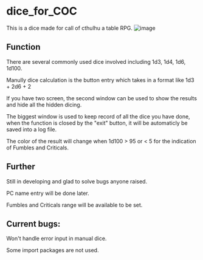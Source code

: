 # dice_for_COC

This is a dice made for call of cthulhu a table RPG.
![image](https://user-images.githubusercontent.com/74366156/205444725-d2e585ee-2dad-4ad3-a1c2-c49156db3892.png)


## Function
There are several commonly used dice involved including 1d3, 1d4, 1d6, 1d100.

Manully dice calculation is the button entry which takes in a format like 1d3 + 2d6 + 2

If you have two screen, the second window can be used to show the results and hide all the hidden dicing.

The biggest window is used to keep record of all the dice you have done, when the function is closed by the "exit" button, it will be automaticly be saved into a log file.

The color of the result will change when 1d100 > 95 or < 5 for the indication of Fumbles and Criticals.


## Further
Still in developing and glad to solve bugs anyone raised.

PC name entry will be done later.

Fumbles and Criticals range will be available to be set.

## Current bugs:
Won't handle error input in manual dice.

Some import packages are not used.
